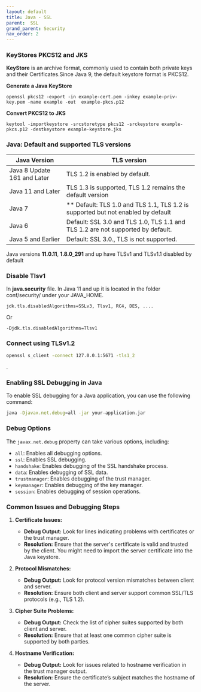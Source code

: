```yaml
---
layout: default
title: Java - SSL
parent:  SSL
grand_parent: Security
nav_order: 2
---
```


### KeyStores PKCS12 and JKS 
**KeyStore** is an archive format, commonly used to contain both private keys and their Certificates.Since Java 9, the default keystore format is PKCS12. 

**Generate a Java KeyStore**

    openssl pkcs12 -export -in example-cert.pem -inkey example-priv-key.pem -name example -out  example-pkcs.p12 

**Convert PKCS12 to JKS**

	keytool -importkeystore -srcstoretype pkcs12 -srckeystore example-pkcs.p12 -destkeystore example-keystore.jks


### Java: Default and supported TLS versions

| Java Version                                       | TLS version                               | 
| -------------------------------------------------- | ----------------------------------------- |
| Java 8 Update 161 and Later                        | TLS 1.2 is enabled by default. |
| Java 11 and Later                                  | TLS 1.3 is supported, TLS 1.2 remains the default version|
| Java 7                                             | ** Default: TLS 1.0 and TLS 1.1, TLS 1.2 is supported but not enabled by default |
| Java 6                                             | Default: SSL 3.0 and TLS 1.0, TLS 1.1 and TLS 1.2 are not supported by default.|
| Java 5 and Earlier                                 | Default: SSL 3.0., TLS is not supported.|

Java versions **11.0.11**, **1.8.0_291** and up have TLSv1 and TLSv1.1 disabled by default

### Disable Tlsv1


In **java.security** file. In Java 11 and up it is located in the folder conf/security/ under your JAVA_HOME.

~~~
jdk.tls.disabledAlgorithms=SSLv3, Tlsv1, RC4, DES, ....
~~~

Or 

~~~
-Djdk.tls.disabledAlgorithms=Tlsv1
~~~ 

### Connect using TLSv1.2

```sh
openssl s_client -connect 127.0.0.1:5671 -tls1_2
```
.



### Enabling SSL Debugging in Java

To enable SSL debugging for a Java application, you can use the following command:

```sh
java -Djavax.net.debug=all -jar your-application.jar
```

### Debug Options

The `javax.net.debug` property can take various options, including:

- `all`: Enables all debugging options.
- `ssl`: Enables SSL debugging.
- `handshake`: Enables debugging of the SSL handshake process.
- `data`: Enables debugging of SSL data.
- `trustmanager`: Enables debugging of the trust manager.
- `keymanager`: Enables debugging of the key manager.
- `session`: Enables debugging of session operations.

### Common Issues and Debugging Steps

1. **Certificate Issues:**
   - **Debug Output:** Look for lines indicating problems with certificates or the trust manager.
   - **Resolution:** Ensure that the server's certificate is valid and trusted by the client. You might need to import the server certificate into the Java keystore.

2. **Protocol Mismatches:**
   - **Debug Output:** Look for protocol version mismatches between client and server.
   - **Resolution:** Ensure both client and server support common SSL/TLS protocols (e.g., TLS 1.2).

3. **Cipher Suite Problems:**
   - **Debug Output:** Check the list of cipher suites supported by both client and server.
   - **Resolution:** Ensure that at least one common cipher suite is supported by both parties.

4. **Hostname Verification:**
   - **Debug Output:** Look for issues related to hostname verification in the trust manager output.
   - **Resolution:** Ensure the certificate’s subject matches the hostname of the server.

